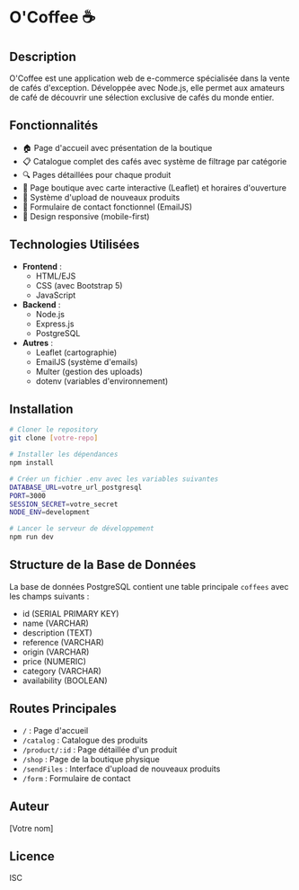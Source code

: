 # O'Coffee ☕

## Description

O'Coffee est une application web de e-commerce spécialisée dans la vente de cafés d'exception. Développée avec Node.js, elle permet aux amateurs de café de découvrir une sélection exclusive de cafés du monde entier.

## Fonctionnalités

- 🏠 Page d'accueil avec présentation de la boutique
- 📋 Catalogue complet des cafés avec système de filtrage par catégorie
- 🔍 Pages détaillées pour chaque produit
- 📍 Page boutique avec carte interactive (Leaflet) et horaires d'ouverture
- 📝 Système d'upload de nouveaux produits
- 📧 Formulaire de contact fonctionnel (EmailJS)
- 📱 Design responsive (mobile-first)

## Technologies Utilisées

- **Frontend** :
  - HTML/EJS
  - CSS (avec Bootstrap 5)
  - JavaScript
- **Backend** :
  - Node.js
  - Express.js
  - PostgreSQL
- **Autres** :
  - Leaflet (cartographie)
  - EmailJS (système d'emails)
  - Multer (gestion des uploads)
  - dotenv (variables d'environnement)

## Installation

```bash
# Cloner le repository
git clone [votre-repo]

# Installer les dépendances
npm install

# Créer un fichier .env avec les variables suivantes
DATABASE_URL=votre_url_postgresql
PORT=3000
SESSION_SECRET=votre_secret
NODE_ENV=development

# Lancer le serveur de développement
npm run dev
```

## Structure de la Base de Données

La base de données PostgreSQL contient une table principale `coffees` avec les champs suivants :

- id (SERIAL PRIMARY KEY)
- name (VARCHAR)
- description (TEXT)
- reference (VARCHAR)
- origin (VARCHAR)
- price (NUMERIC)
- category (VARCHAR)
- availability (BOOLEAN)

## Routes Principales

- `/` : Page d'accueil
- `/catalog` : Catalogue des produits
- `/product/:id` : Page détaillée d'un produit
- `/shop` : Page de la boutique physique
- `/sendFiles` : Interface d'upload de nouveaux produits
- `/form` : Formulaire de contact

## Auteur

[Votre nom]

## Licence

ISC
